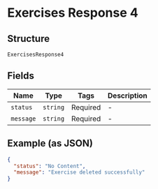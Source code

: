 
# Exercises Response 4

## Structure

`ExercisesResponse4`

## Fields

| Name | Type | Tags | Description |
|  --- | --- | --- | --- |
| `status` | `string` | Required | - |
| `message` | `string` | Required | - |

## Example (as JSON)

```json
{
  "status": "No Content",
  "message": "Exercise deleted successfully"
}
```

